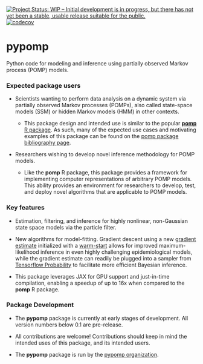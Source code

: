 [![Project Status: WIP – Initial development is in progress, but there has not yet been a stable, usable release suitable for the public.](https://www.repostatus.org/badges/latest/wip.svg)](https://www.repostatus.org/#wip)
[![codecov](https://codecov.io/gh/pypomp/pypomp/graph/badge.svg?token=8TA2X3DRML)](https://codecov.io/gh/pypomp/pypomp)

# pypomp

Python code for modeling and inference using partially observed Markov process (POMP) models.

### Expected package users

* Scientists wanting to perform data analysis on a dynamic system via partially observed Markov processes (POMPs), also called state-space models (SSM) or hidden Markov models (HMM) in other contexts.

  * This package design and intended use is similar to the popular [**pomp** R package](https://kingaa.github.io/pomp/). As such, many of the expected use cases and motivating examples of this package can be found on the [pomp package bibliography page](https://kingaa.github.io/pomp/biblio.html).
  
* Researchers wishing to develop novel inference methodology for POMP models.

  * Like the **pomp** R package, this package provides a framework for implementing computer representations of arbitrary POMP models. This ability provides an environment for researchers to develop, test, and deploy novel algorithms that are applicable to POMP models.
 
### Key features 

* Estimation, filtering, and inference for highly nonlinear, non-Gaussian state space models via the particle filter.

* New algorithms for model-fitting. Gradient descent using a new [gradient estimate](https://arxiv.org/abs/2407.03085) initialized with a [warm-start](https://www.pnas.org/doi/full/10.1073/pnas.1410597112) allows for improved maximum-likelihood inference in even highly challenging epidemiological models, while the gradient estimate can readily be plugged into a sampler from [Tensorflow Probability](https://www.tensorflow.org/probability/api_docs/python/tfp/mcmc/NoUTurnSampler) to facilitate more efficient Bayesian inference. 

* This package leverages JAX for GPU support and just-in-time compilation, enabling a speedup of up to 16x when compared to the **pomp** R package.

### Package Development 

* The **pypomp** package is currently at early stages of development. All version numbers below 0.1 are pre-release.

* All contributions are welcome! Contributions should keep in mind the intended uses of this package, and its intended users.

* The **pypomp** package is run by the [pypomp organization](https://github.com/pypomp).

